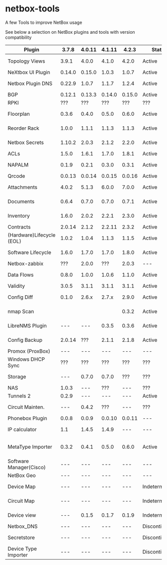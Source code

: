 # netbox-tools
A few Tools to improve NetBox usage

See below a selection on NetBox plugins and tools with version compatibility

|Plugin                   |3.7.8 |4.0.11|4.1.11|4.2.3 |Status       |Pip Package                   |configuration.py         |URL                                                             |
|-------------------------|------|------|------|------|-------------|------------------------------|-------------------------|----------------------------------------------------------------|
|Topology Views           |3.9.1 |4.0.0 |4.1.0 |4.2.0 |Active       |netbox-topology-views         |netbox_topology_views    |[Topology Views](https://github.com/netbox-community/netbox-topology-views)|
|NeXtbox UI Plugin        |0.14.0|0.15.0|1.0.3 |1.0.7 |Active       |nextbox-ui-plugin             |nextbox_ui_plugin        |[NeXtbox UI](https://github.com/iDebugAll/nextbox-ui-plugin)|
|Netbox Plugin DNS        |0.22.9|1.0.7 |1.1.7 |1.2.4 |Active       |netbox-plugin-dns             |netbox_dns               |[Plugin DNS](https://github.com/peteeckel/netbox-plugin-dns)|
|BGP                      |0.12.1|0.13.3|0.14.0|0.15.0|Active       |netbox-bgp                    |netbox_bgp               |[Plugin RPKI](https://github.com/menckend/netbox_rpki)|
|RPKI                     |???   |???   |???   |???   |???          |netbox_rpki                   |netbox_rpki              |[Plugin BGP](https://github.com/netbox-community/netbox-bgp)|
|Floorplan                |0.3.6 |0.4.0 |0.5.0 |0.6.0 |Active       |netbox-floorplan-plugin       |netbox_floorplan         |[Floorplan](https://github.com/netbox-community/netbox-floorplan-plugin)|
|Reorder Rack             |1.0.0 |1.1.1 |1.1.3 |1.1.3 |Active       |netbox-reorder-rack           |netbox_reorder_rack      |[Secrets](https://github.com/Onemind-Services-LLC/netbox-secrets)|
|Netbox Secrets           |1.10.2|2.0.3 |2.1.2 |2.2.0 |Active       |netbox-secrets                |netbox_secrets           |[NetBox Secretstore](https://github.com/DanSheps/netbox-secretstore)|
|ACLs                     |1.5.0 |1.6.1 |1.7.0 |1.8.1 |Active       |netbox-acls                   |netbox_acls              |[ACLs](https://github.com/ryanmerolle/netbox-acls)|
|NAPALM                   |0.1.9 |0.2.1 |0.3.0 |0.3.1 |Active       |netbox-napalm-plugin          |netbox_napalm_plugin     |[NAPALM Plugin](https://github.com/netbox-community/netbox-napalm)|
|Qrcode                   |0.0.13|0.0.14|0.0.15|0.0.16|Active       |netbox-qrcode                 |netbox_qrcode            |[QR code](https://github.com/netbox-community/netbox-qrcode)|
|Attachments              |4.0.2 |5.1.3 |6.0.0 |7.0.0 |Active       |netbox-attachments            |netbox_attachment        |[NetBox Attachments](https://github.com/Kani999/netbox-attachments)|
|Documents                |0.6.4 |0.7.0 |0.7.0 |0.7.1 |Active       |netbox-documents              |netbox_documents         |[Documents Plugin](https://github.com/jasonyates/netbox-documents)|
|Inventory                |1.6.0 |2.0.2 |2.2.1 |2.3.0 |Active       |netbox-inventory              |netbox_inventory         |[Inventory Plugin](https://github.com/ArnesSI/netbox-inventory)|
|Contracts                |2.0.14|2.1.2 |2.2.11|2.3.2 |Active       |netbox-contract               |netbox_contract          |[Contract](https://github.com/mlebreuil/netbox-contract)|
|(Hardware)Lifecycle (EOL)|1.0.2 |1.0.4 |1.1.3 |1.1.5 |Active       |netbox-lifecycle              |netbox_lifecycle         |[Lifecycle](https://github.com/DanSheps/netbox-lifecycle/releases)|
|Software Lifecycle       |1.6.0 |1.7.0 |1.7.0 |1.8.0 |Active       |netbox-slm                    |netbox_slm               |[Software Lifecycle](https://github.com/ICTU/netbox_slm)|
|Netbox-zabbix            |???   |2.0.0 |???   |2.0.3 |---          |---                           |---                      ||
|Data Flows               |0.8.0 |1.0.0 |1.0.6 |1.1.0 |Active       |netbox-data-flows             |netbox_data_flows        |[Data Flows](https://github.com/Alef-Burzmali/netbox-data-flows)|
|Validity                 |3.0.5 |3.1.1 |3.1.1 |3.1.1 |Active       |netbox-validity               |validity                 |[Validity](https://github.com/amyasnikov/validity)|
Config Diff               |0.1.0 |2.6.x |2.7.x |2.9.0 |Active       |netbox-config-diff            |netbox_config_diff       |[Config Diff](https://github.com/miaow2/netbox-config-diff)|
|nmap Scan                |      |      |      |0.3.2 |Active       |---                           |---                      |[NetBox nmap Scan](https://github.com/LoH-lu/netbox-nmap-scan)|
|LibreNMS Plugin          |---   |---   |0.3.5 |0.3.6 |Active       |netbox-librenms-plugin        |netbox_librenms_plugin   |[LibreNMS Plugin](https://github.com/bonzo81/netbox-librenms-plugin)|
|Config Backup            |2.0.14|???   |2.1.1 |2.1.8 |Active       |netbox-config-backup          |netbox_config_backup     |[Config Backup](https://github.com/DanSheps/netbox-config-backup)|
|Promox (ProxBox)         |---   |---   |---   |---   |---          |netbox-proxbox                |netbox_proxbox           |[ProxBox](https://github.com/netdevopsbr/netbox-proxbox)|
|Windows DHCP Sync        |???   |???   |???   |???   |???          |---                           |---                      |[Win DHCP](https://github.com/scsitteam/netbox-windhcp)|
|Storage                  |---   |0.7.0 |0.7.0 |???   |???          |netbox-storage-plugin         |netbox_storage           |[Storage](https://github.com/viroge/netbox-storage)|
|NAS                      |1.0.3 |---   |???   |---   |???          |netbox-nas                    |netbox_nas               |[NAS](https://github.com/wutcat/netbox-nas)|
|Tunnels 2                |0.2.9 |---   |---   |---   |Active       |netbox-tunnels2               |netbox_tunnels2          |[Tunnels 2](https://github.com/robertlynch3/netbox-tunnels2?tab=readme-ov-file)|
|Circuit Mainten.         |---   |0.4.2 |???   |---   |???          |netbox-circuitmaintenance     |netbox_circuitmaintenance|[Circuit Maintenance](https://github.com/jasonyates/netbox-circuitmaintenance)|
|Phonebox Plugin          |0.0.8 |0.0.9 |0.0.10|0.0.11|---          |phonebox-plugin               |phonebox_plugin          |[Phonebox](https://github.com/iDebugAll/phonebox_plugin)|
|IP calculator            |1.1   |1.4.5 |1.4.9 |---   |---          |netbox-ipcalculator           |netbox_ipcalculator      |[IP calculator](https://github.com/PieterL75/netbox_ipcalculator)|
|MetaType Importer        |0.3.2 |0.4.1 |0.5.0 |0.6.0 |Active       |netbox-metatype-importer      |netbox_metatype_importer |[Metatype Importer](https://github.com/Onemind-Services-LLC/netbox-metatype-importer)|
|Software Manager(Cisco)  |---   |---   |---   |---   |---          |netbox-plugin-software-manager|software_manager         |[Software manager](https://github.com/alsigna/netbox-software-manager)|
|NetBox Geo               |---   |---   |---   |---   |---          |---                           |geo                      |[NetBox Geo](https://github.com/wholesailnetworks/netbox-geo)|
|Device Map               |---   |---   |---   |---   |Indeterminado|netbox-plugin-device-map      |netbox_device_map        |[Device Map](https://github.com/drygdryg/netbox-plugin-device-map)|
|Circuit Map              |---   |---   |---   |---   |Indeterminado|netbox-plugin-circuit-map     |netbox_circuit_map       |[Circuit Map](https://github.com/pv2b/netbox-plugin-circuit-map)|
|Device view              |---   |0.1.5 |0.1.7 |0.1.9 |Indeterminado|netbox-device-view            |netbox_device_view       |[Device View](https://github.com/peterbaumert/netbox-device-view)|
|Netbox_DNS               |---   |---   |---   |---   |Discontinued |netbox-dns                    |netbox_dns               |[DNS(archive)](https://github.com/auroraresearchlab/netbox-dns)|
|Secretstore              |---   |---   |---   |---   |Discontinued |netbox-secretstore            |netbox_secretstore       ||
|Device Type Importer     |---   |---   |---   |---   |Discontinued |---                           |---                      ||

